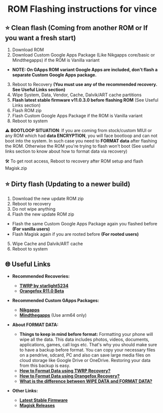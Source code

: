 <h1 align="center">ROM Flashing instructions for vince</h1>

## :star: Clean flash (Coming from another ROM or If you want a fresh start)
1. Download ROM
2. Download Custom Google Apps Package (Like Nikgapps core/basic or Mindthegapps) if the ROM is Vanilla variant

- **NOTE: On GApps ROM variant Google Apps are included, don't flash a separate Custom Google Apps package.**

3. Reboot to Recovery **(You must use any of the recommended recovery. See Useful Links section)**
4. Wipe System, Data, Vendor, Cache, Dalvik/ART cache partitions
5. **Flash latest stable firmware v11.0.3.0 before flashing ROM** (See Useful Links section)
6. Flash ROM zip
7. Flash Custom Google Apps Package if the ROM is Vanilla variant
8. Reboot to system

:warning: **BOOTLOOP SITUATION**: If you are coming from stock/custom MIUI or any ROM which had **data ENCRYPTION**, you will face bootloop and can not boot into the system. In such case you need to **FORMAT data** after flashing the ROM. Otherwise the ROM you're trying to flash won't boot (See useful links section to know about how to format data via recovery)

:hammer_and_wrench: To get root access, Reboot to recovery after ROM setup and flash Magisk.zip

## :star: Dirty flash (Updating to a newer build)
1. Download the new update ROM zip
2. Reboot to recovery
3. Do not wipe anything
4. Flash the new update ROM zip

- Flash the same Custom Google Apps Package again you flashed before **(For vanilla users)**
- Flash Magisk again if you are rooted before **(For rooted users)**

5. Wipe Cache and Dalvik/ART cache
6. Reboot to system

## :globe_with_meridians: Useful Links
- **Recommended Recoveries:**
  * <a href="https://github.com/starlight5234/android_device_xiaomi_vince-twrp/releases/download/r1/recovery.img" target="blank">**TWRP by starlight5234**</a>
  * <a href="https://archive.orangefox.download/OrangeFox-Beta/vince/OrangeFox-R11.0_0-Beta-vince.zip" target="blank">**Orangefox R11.0 Beta**</a>

- **Recommended Custom GApps Packages:**
  * <a href="https://nikgapps.com/" target="blank">**Nikgapps**</a>
  * <a href="http://downloads.codefi.re/jdcteam/javelinanddart/gapps" target="blank">**Mindthegapps**</a> (Use arm64 only)

- **About FORMAT DATA:**
  * **Things to keep in mind before format:** Formatting your phone will wipe all the data. This data includes photos, videos, documents, applications, games, call logs etc. That's why you should make sure to have a backup before format. You can copy your necessary files on a pendrive, sdcard, PC and also can save large media files on cloud storage like Google Drive or OneDrive. Restoring your data from this backup is easy.
  * <a href="https://youtu.be/tkdmKkAhgAs" target="blank">**How to Format Data using TWRP Recovery?**</a>
  * <a href="https://youtu.be/aEehSo3ZcZ0" target="blank">**How to Format Data using Orangefox Recovery?**</a>
  * <a href="https://youtube.com/shorts/2MruTGWgj_I?feature=share" target="blank">**What is the difference between WIPE DATA and FORMAT DATA?**</a>

- **Other Links:**
  * <a href="https://xiaomifirmwareupdater.com/firmware/vince/" target="blank">**Latest Stable Firmware**</a>
  * <a href="https://github.com/topjohnwu/Magisk/releases" target="blank">**Magisk Releases**</a>
